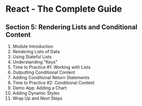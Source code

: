 # React - The Complete Guide

## Section 5: Rendering Lists and Conditional Content

1. Module Introduction
2. Rendering Lists of Data
3. Using Stateful Lists
4. Understanding "Keys"
5. Time to Practice #1: Working with Lists
6. Outputting Conditional Content
7. Adding Conditional Return Statements
8. Time to Practice #2: Conditional Content
9. Demo App: Adding a Chart
10. Adding Dynamic Styles
11. Wrap Up and Next Steps
